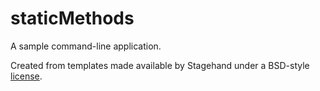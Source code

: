 # staticMethods

A sample command-line application.

Created from templates made available by Stagehand under a BSD-style
[license](https://github.com/dart-lang/stagehand/blob/master/LICENSE).
